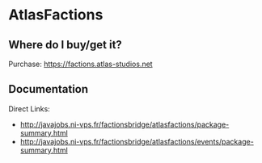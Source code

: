 # AtlasFactions

## Where do I buy/get it?
Purchase: https://factions.atlas-studios.net

## Documentation
Direct Links:

 - http://javajobs.ni-vps.fr/factionsbridge/atlasfactions/package-summary.html
 - http://javajobs.ni-vps.fr/factionsbridge/atlasfactions/events/package-summary.html